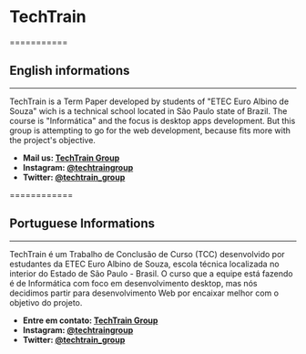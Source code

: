 # TechTrain
===========
## English informations
* * * 
TechTrain is a Term Paper developed by students of "ETEC Euro Albino de Souza" wich is a technical school located in São Paulo state of Brazil. The course is "Informática" and the focus is desktop apps development. But this group is attempting to go for the web development, because fits more with the project's objective.

+ **Mail us: [TechTrain Group][ttemail]**
+ **Instagram: [@techtraingroup][ttinsta]**
+ **Twitter: [@techtrain_group][tttwitter]**

============
## Portuguese Informations
* * *
TechTrain é um Trabalho de Conclusão de Curso (TCC) desenvolvido por estudantes da ETEC Euro Albino de Souza, escola técnica localizada no interior do Estado de São Paulo - Brasil. O curso que a equipe está fazendo é de Informática com foco em desenvolvimento desktop, mas nós decidimos partir para desenvolvimento Web por encaixar melhor com o objetivo do projeto. 

+ **Entre em contato: [TechTrain Group][ttemail]**
+ **Instagram: [@techtraingroup][ttinsta]**
+ **Twitter: [@techtrain_group][tttwitter]**


[ttemail]: mailto:techtrain@tech-center.com
[ttinsta]: https://instagram.com/techtraingroup
[tttwitter]: https://twitter.com/techtrain_group